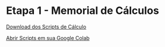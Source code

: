 # Etapa 1 - Memorial de Cálculos

[Download dos Scripts de Cálculo](/ipynb/na-porteira-terraplenagem-memorial-de-calculo.ipynb)

[Abrir Scripts em sua Google Colab](https://colab.research.google.com/drive/1bklfPR0egnatTn3yey9EgobUbOjqWB0a?usp=drive_link)